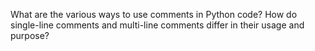 What are the various ways to use comments in Python code? How do single-line comments and multi-line comments differ in their usage and purpose?


